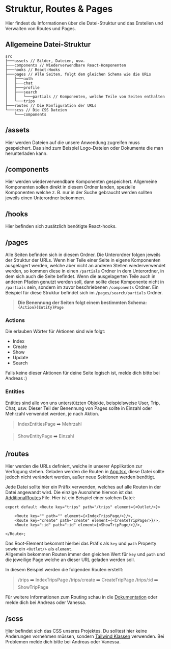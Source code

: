 # Struktur, Routes & Pages

Hier findest du Informationen über die Datei-Struktur und das Erstellen und Verwalten von Routes und Pages.

## Allgemeine Datei-Struktur

```
src
├───assets // Bilder, Dateien, usw.
├───components // Wiederverwendbare React-Komponenten
├───hooks // React-Hooks
├───pages // Alle Seiten, folgt dem gleichen Schema wie die URLs
│   ├───auth
│   ├───chat
│   ├───profile
│   ├───search
│   │   └───partials // Komponenten, welche Teile von Seiten enthalten
│   └───trips
├───routes // Die Konfiguration der URLs
└───scss // Die CSS Dateien
    └───components
```

## /assets

Hier werden Dateien auf die unsere Anwendung zugreifen muss gespeichert. Das sind zum Beispiel Logo-Dateien oder
Dokumente die man herunterladen kann.

## /components

Hier werden wiederverwendbare Komponenten gespeichert. Allgemeine Komponenten sollen direkt in diesem Ordner landen,
spezielle Komponenten welche z. B. nur in der Suche gebraucht werden sollten jeweils einen Unterordner bekommen.

## /hooks

Hier befinden sich zusätzlich benötigte React-hooks.

## /pages

Alle Seiten befinden sich in diesem Ordner. Die Unterordner folgen jeweils der Struktur der URLs.
Wenn hier Teile einer Seite in eigene Komponenten ausgelagert werden, welche aber nicht an anderen Stellen
wiederverwendet werden, so kommen diese in einen ```/partials``` Ordner in dem Unterordner, in dem sich auch die Seite
befindet.
Wenn die ausgelagerten Teile auch in anderen Pfaden genutzt werden soll, dann sollte diese Komponente nicht
in ```/partials``` sein, sondern im zuvor beschriebenen ```/components``` Ordner.
Ein Beispiel für diese Struktur befindet sich im ```/pages/search/partials``` Ordner.

> **Die Benennung der Seiten folgt einem bestimmten Schema: ```{Action}{Entity}Page```**

### Actions

Die erlauben Wörter für Aktionen sind wie folgt:

- Index
- Create
- Show
- Update
- Search

Falls keine dieser Aktionen für deine Seite logisch ist, melde dich bitte bei Andreas :)

### Entities

Entities sind alle von uns unterstützten Objekte, beispielsweise User, Trip, Chat, usw.
Dieser Teil der Benennung von Pages sollte in Einzahl oder Mehrzahl verwendet werden, je nach Aktion.

> IndexEntitiesPage ➡️ Mehrzahl

> ShowEntityPage ➡️ Einzahl

## /routes

Hier werden die URLs definiert, welche in unserer Applikation zur Verfügung stehen.
Geladen werden die Routen in [App.tsx](./src/App.tsx), diese Datei sollte jedoch nicht verändert werden, außer neue
Sektionen werden benötigt.

Jede Datei sollte hier ein Präfix verwenden, welches auf alle Routen in der Datei angewandt wird. Die einzige Ausnahme
hiervon ist das [AdditionalRoutes](./src/routes/AdditionalRoutes.tsx) File.
Hier ist ein Beispiel einer solchen Datei:

```
export default <Route key="trips" path="/trips" element={<Outlet/>}>

    <Route key="" path="" element={<IndexTripsPage/>}/>,
    <Route key="create" path="create" element={<CreateTripPage/>}/>,
    <Route key=":id" path=":id" element={<ShowTripPage/>}/>,

</Route>;
```

Das Root-Element bekommt hierbei das Präfix als ```key``` und ```path``` Property sowie ein ```<Outlet/>```
als ```element```.\
Allgemein bekommen Routen immer den gleichen Wert für ```key``` und ```path``` und die jeweilige Page welche an dieser
URL geladen werden soll.

In diesem Beispiel werden die folgenden Routen erstellt:

> /trips ➡️ IndexTripsPage
> /trips/create ➡️ CreateTripPage
> /trips/:id ➡️ ShowTripPage

Für weitere Informationen zum Routing schau in die [Dokumentation](https://reactrouter.com/en/main) oder melde dich bei
Andreas oder Vanessa.

## /scss

Hier befindet sich das CSS unseres Projektes. Du solltest hier keine Änderungen vornehmen müssen,
sondern [Tailwind Klassen](https://tailwindcss.com/) verwenden. Bei Problemen melde dich bitte bei Andreas oder Vanessa.